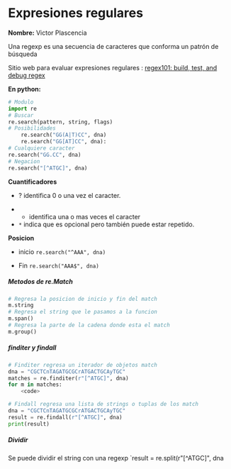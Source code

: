 # Expresiones regulares
__Nombre:__ Victor Plascencia

Una regexp es una secuencia de caracteres que conforma un patrón de búsqueda

Sitio web para evaluar expresiones regulares :
[regex101: build, test, and debug regex](https://regex101.com/)

**En python:**
```python
# Modulo 
import re
# Buscar
re.search(pattern, string, flags)
# Posibilidades
	re.search("GG(A|T)CC", dna)
	re.search("GG[AT]CC", dna):
# Cualquiere caracter
re.search("GG.CC", dna)
# Negacion
re.search("[^ATGC]", dna)
```
**Cuantificadores**
- ? identifica 0 o una vez el caracter.
* + identifica una o mas veces el caracter
* `*` indica que es opcional pero también puede estar repetido.

**Posicion**
- inicio
`re.search("^AAA", dna)`
* Fin
`re.search("AAA$", dna)`

##### Metodos de re.Match
```python
# Regresa la posicion de inicio y fin del match
m.string
# Regresa el string que le pasamos a la funcion
m.span()
# Regresa la parte de la cadena donde esta el match
m.group()
```
##### finditer y findall
```python
# Finditer regresa un iterador de objetos match
dna = "CGCTCnTAGATGCGCrATGACTGCAyTGC"
matches = re.finditer(r"[^ATGC]", dna)
for m in matches:
	<code>

# Findall regresa una lista de strings o tuplas de los match
dna = "CGCTCnTAGATGCGCrATGACTGCAyTGC"
result = re.findall(r"[^ATGC]", dna)
print(result)
```
##### Dividir
Se puede dividir el string con una regexp
`result = re.split(r"[^ATGC]", dna
